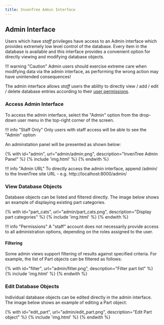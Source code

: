 ```yaml
---
title: InvenTree Admin Interface
---
```


## Admin Interface

Users which have *staff* privileges have access to an Admin interface which provides extremely low level control of the database. Every item in the database is available and this interface provides a convenient option for directly viewing and modifying database objects.

!!! warning "Caution"
	Admin users should exercise extreme care when modifying data via the admin interface, as performing the wrong action may have unintended consequences!

The admin interface allows *staff* users the ability to directly view / add / edit / delete database entries according to their [user permissions](./permissions.md).

### Access Admin Interface

To access the admin interface, select the "Admin" option from the drop-down user menu in the top-right corner of the screen.


!!! info "Staff Only"
    Only users with staff access will be able to see the "Admin" option

An adminstation panel will be presented as shown below:

{% with id="admin", url="admin/admin.png", description="InvenTree Admin Panel" %}
{% include 'img.html' %}
{% endwith %}

!!! info "Admin URL"
    To directly access the admin interface, append /admin/ to the InvenTree site URL - e.g. http://localhost:8000/admin/

### View Database Objects

Database objects can be listed and filtered directly. The image below shows an example of displaying existing part categories.

{% with id="part_cats", url="admin/part_cats.png", description="Display part categories" %}
{% include 'img.html' %}
{% endwith %}

!!! info "Permissions"
    A "staff" account does not necessarily provide access to all administration options, depending on the roles assigned to the user.

#### Filtering

Some admin views support filtering of results against specified criteria. For example, the list of Part objects can be filtered as follows:

{% with id="filter", url="admin/filter.png", description="Filter part list" %}
{% include 'img.html' %}
{% endwith %}

### Edit Database Objects

Individual database objects can be edited directly in the admin interface. The image below shows an example of editing a Part object:

{% with id="edit_part", url="admin/edit_part.png", description="Edit Part object" %}
{% include 'img.html' %}
{% endwith %}

